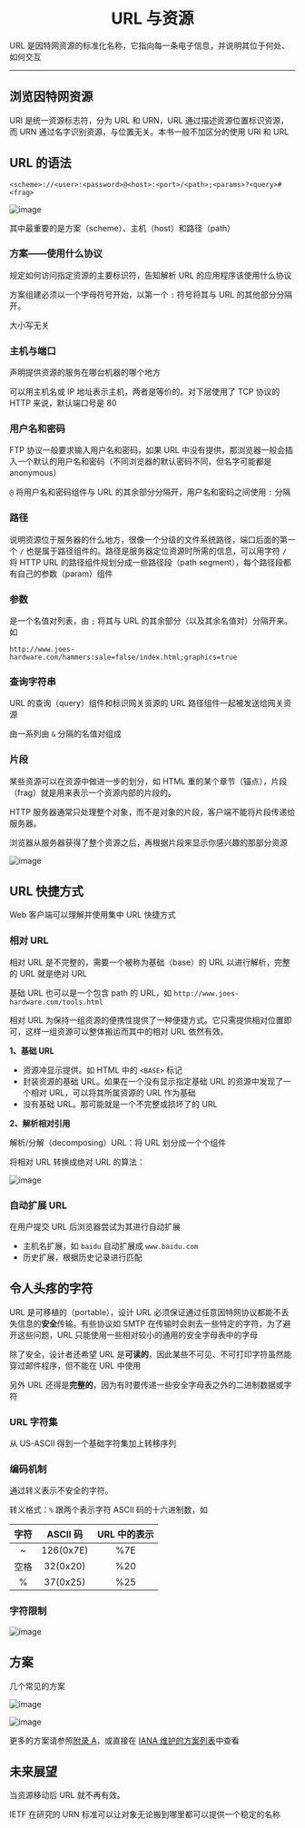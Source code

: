 <h1 align="center">URL 与资源</h1>

URL 是因特网资源的标准化名称，它指向每一条电子信息，并说明其位于何处、如何交互

---

## 浏览因特网资源

URI 是统一资源标志符，分为 URL 和 URN，URL 通过描述资源位置标识资源，而 URN 通过名字识别资源，与位置无关。本书一般不加区分的使用 URI 和 URL

## URL 的语法

```
<scheme>://<user>:<password>@<host>:<port>/<path>;<params>?<query>#<frag>
```

![image](https://user-images.githubusercontent.com/37435717/85114779-261ecc80-b24d-11ea-9cef-20f5b8337a43.png)


其中最重要的是方案（scheme）、主机（host）和路径（path）

### 方案——使用什么协议

规定如何访问指定资源的主要标识符，告知解析 URL 的应用程序该使用什么协议

方案组建必须以一个字母符号开始，以第一个 `:` 符号将其与 URL 的其他部分分隔开。

大小写无关

### 主机与端口

声明提供资源的服务在哪台机器的哪个地方

可以用主机名或 IP 地址表示主机，两者是等价的。对下层使用了 TCP 协议的 HTTP 来说，默认端口号是 80

### 用户名和密码

FTP 协议一般要求输入用户名和密码，如果 URL 中没有提供，那浏览器一般会插入一个默认的用户名和密码（不同浏览器的默认密码不同，但名字可能都是 anonymous）

`@` 将用户名和密码组件与 URL 的其余部分分隔开，用户名和密码之间使用 `:` 分隔

### 路径

说明资源位于服务器的什么地方，很像一个分级的文件系统路径，端口后面的第一个 `/` 也是属于路径组件的。路径是服务器定位资源时所需的信息，可以用字符 `/` 将 HTTP URL 的路径组件规划分成一些路径段（path segment），每个路径段都有自己的参数（param）组件

### 参数

是一个名值对列表，由 `;` 将其与 URL 的其余部分（以及其余名值对）分隔开来。如

```
http://www.joes-hardware.com/hammers:sale=false/index.html;graphics=true
```

### 查询字符串

URL 的查询（query）组件和标识网关资源的 URL 路径组件一起被发送给网关资源

由一系列由 `&` 分隔的名值对组成

### 片段

某些资源可以在资源中做进一步的划分，如 HTML 重的某个章节（锚点），片段（frag）就是用来表示一个资源内部的片段的。

HTTP 服务器通常只处理整个对象，而不是对象的片段，客户端不能将片段传递给服务器。

浏览器从服务器获得了整个资源之后，再根据片段来显示你感兴趣的那部分资源

![image](https://user-images.githubusercontent.com/37435717/85116575-1e145c00-b250-11ea-8329-f5f9e61d31bc.png)

## URL 快捷方式

Web 客户端可以理解并使用集中 URL 快捷方式

### 相对 URL

相对 URL 是不完整的，需要一个被称为基础（base）的 URL 以进行解析，完整的 URL 就是绝对 URL

基础 URL 也可以是一个包含 path 的 URL，如 `http://www.joes-hardware.com/tools.html`

相对 URL 为保持一组资源的便携性提供了一种便捷方式。它只需提供相对位置即可，这样一组资源可以整体搬运而其中的相对 URL 依然有效。

**1、基础 URL**

- 资源冲显示提供。如 HTML 中的 `<BASE>` 标记
- 封装资源的基础 URL。如果在一个没有显示指定基础 URL 的资源中发现了一个相对 URL，可以将其所属资源的 URL 作为基础
- 没有基础 URL。那可能就是一个不完整或损坏了的 URL

**2、解析相对引用**

解析/分解（decomposing）URL：将 URL 划分成一个个组件

将相对 URL 转换成绝对 URL 的算法：

![image](https://user-images.githubusercontent.com/37435717/85119681-b6144480-b254-11ea-9a55-968ae49f8e46.png)

### 自动扩展 URL

在用户提交 URL 后浏览器尝试为其进行自动扩展

- 主机名扩展，如 `baidu` 自动扩展成 `www.baidu.com`
- 历史扩展，根据历史记录进行匹配

## 令人头疼的字符

URL 是可移植的（portable），设计 URL 必须保证通过任意因特网协议都能不丢失信息的**安全**传输。有些协议如 SMTP 在传输时会剥去一些特定的字符，为了避开这些问题，URL 只能使用一些相对较小的通用的安全字母表中的字母

除了安全，设计者还希望 URL 是**可读的**，因此某些不可见、不可打印字符虽然能穿过邮件程序，但不能在 URL 中使用

另外 URL 还得是**完整的**，因为有时要传递一些安全字母表之外的二进制数据或字符

### URL 字符集

从 US-ASCII 得到一个基础字符集加上转移序列

### 编码机制

通过转义表示不安全的字符。

转义格式：`%` 跟两个表示字符 ASCII 码的十六进制数，如

字符 | ASCII 码  | URL 中的表示
:---:|:---------:|:-------:
  ~  | 126(0x7E) |     %7E
空格 | 32(0x20)  |     %20
  %  | 37(0x25)  |     %25

### 字符限制

![image](https://user-images.githubusercontent.com/37435717/85125575-76525a80-b25e-11ea-9203-3278fca223f8.png)

## 方案

几个常见的方案

![image](https://user-images.githubusercontent.com/37435717/85127411-f29a6d00-b261-11ea-94d8-0950bc747be8.png)

![image](https://user-images.githubusercontent.com/37435717/85127439-ffb75c00-b261-11ea-8616-094f4289cb37.png)

更多的方案请参照[附录 A](./appendix-a.md)，或直接在 [IANA 维护的方案列表](http://www.iana.org/assignments/uri-schemes)中查看

## 未来展望

当资源移动后 URL 就不再有效。

IETF 在研究的 URN 标准可以让对象无论搬到哪里都可以提供一个稳定的名称